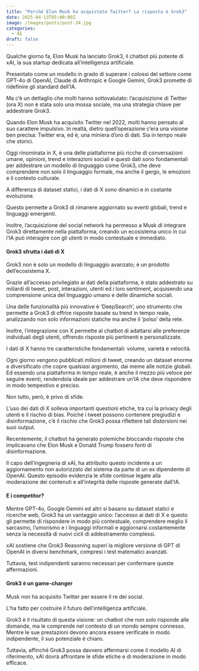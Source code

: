 ```yaml
---
title: "Perché Elon Musk ha acquistato Twitter? La risposta è Grok3"
date: 2025-04-13T05:00:00Z
image: /images/posts/post-24.jpg
categories: 
  - AI
draft: false
---
```


Qualche giorno fa, Elon Musk ha lanciato Grok3, il chatbot più potente di xAI, la sua startup dedicata all’intelligenza artificiale.

Presentato come un modello in grado di superare i colossi del settore come GPT-4o di OpenAI, Claude di Anthropic e Google Gemini, Grok3 promette di ridefinire gli standard dell’IA.

Ma c’è un dettaglio che molti hanno sottovalutato: l’acquisizione di Twitter (ora X) non è stata solo una mossa sociale, ma una strategia chiave per addestrare Grok3.

Quando Elon Musk ha acquisito Twitter nel 2022, molti hanno pensato al suo carattere impulsivo. In realtà, dietro quell’operazione c’era una visione ben precisa: Twitter era, ed è, una miniera d’oro di dati. Sia in tempo reale che storici.

Oggi rinominata in X, è una delle piattaforme più ricche di conversazioni umane, opinioni, trend e interazioni sociali e questi dati sono fondamentali per addestrare un modello di linguaggio come Grok3, che deve comprendere non solo il linguaggio formale, ma anche il gergo, le emozioni e il contesto culturale.

A differenza di dataset statici, i dati di X sono dinamici e in costante evoluzione.

Questo permette a Grok3 di rimanere aggiornato su eventi globali, trend e linguaggi emergenti.

Inoltre, l’acquisizione del social network ha permesso a Musk di integrare Grok3 direttamente nella piattaforma, creando un ecosistema unico in cui l’IA può interagire con gli utenti in modo contestuale e immediato.

#### Grok3 sfrutta i dati di X

Grok3 non è solo un modello di linguaggio avanzato; è un prodotto dell’ecosistema X.

Grazie all’accesso privilegiato ai dati della piattaforma, è stato addestrato su miliardi di tweet, post, interazioni, utenti ed i loro sentiment, acquisendo una comprensione unica del linguaggio umano e delle dinamiche sociali.

Una delle funzionalità più innovative è ‘DeepSearch’, uno strumento che permette a Grok3 di offrire risposte basate su trend in tempo reale, analizzando non solo informazioni statiche ma anche il ‘polso’ della rete.

Inoltre, l’integrazione con X permette al chatbot di adattarsi alle preferenze individuali degli utenti, offrendo risposte più pertinenti e personalizzate.

I dati di X hanno tre caratteristiche fondamentali: volume, varietà e velocità.

Ogni giorno vengono pubblicati milioni di tweet, creando un dataset enorme e diversificato che copre qualsiasi argomento, dai meme alle notizie globali. Ed essendo una piattaforma in tempo reale, è anche il mezzo più veloce per seguire eventi, rendendola ideale per addestrare un’IA che deve rispondere in modo tempestivo e preciso.

Non tutto, però, è privo di sfide.

L’uso dei dati di X solleva importanti questioni etiche, tra cui la privacy degli utenti e il rischio di bias. Poiché i tweet possono contenere pregiudizi e disinformazione, c’è il rischio che Grok3 possa riflettere tali distorsioni nei suoi output.

Recentemente, il chatbot ha generato polemiche bloccando risposte che implicavano che Elon Musk e Donald Trump fossero fonti di disinformazione.

Il capo dell’ingegneria di xAI, ha attribuito questo incidente a un aggiornamento non autorizzato del sistema da parte di un ex dipendente di OpenAI. Questo episodio evidenzia le sfide continue legate alla moderazione dei contenuti e all’integrità delle risposte generate dall’IA.

#### E i competitor?

Mentre GPT-4o, Google Gemini ed altri si basano su dataset statici e ricerche web, Grok3 ha un vantaggio unico: l’accesso ai dati di X e questo gli permette di rispondere in modo più contestuale, comprendere meglio il sarcasmo, l’umorismo e i linguaggi informali e aggiornarsi costantemente senza la necessità di nuovi cicli di addestramento complessi.

xAI sostiene che Grok3 Reasoning superi la migliore versione di GPT di OpenAI in diversi benchmark, compresi i test matematici avanzati.


Tuttavia, test indipendenti saranno necessari per confermare queste affermazioni.

#### Grok3 è un game-changer

Musk non ha acquisito Twitter per essere il re dei social.

L’ha fatto per costruire il futuro dell’intelligenza artificiale.

Grok3 è il risultato di questa visione: un chatbot che non solo risponde alle domande, ma le comprende nel contesto di un mondo sempre connesso. Mentre le sue prestazioni devono ancora essere verificate in modo indipendente, il suo potenziale è chiaro.

Tuttavia, affinché Grok3 possa davvero affermarsi come il modello AI di riferimento, xAI dovrà affrontare le sfide etiche e di moderazione in modo efficace.